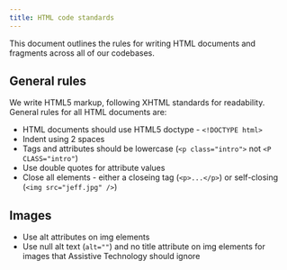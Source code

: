 ```yaml
---
title: HTML code standards
---
```


This document outlines the rules for writing HTML documents and fragments across all of our codebases.

## General rules

We write HTML5 markup, following XHTML standards for readability.
General rules for all HTML documents are:

 - HTML documents should use HTML5 doctype - `<!DOCTYPE html>`
 - Indent using 2 spaces
 - Tags and attributes should be lowercase (`<p class="intro">` not `<P CLASS="intro"`)
 - Use double quotes for attribute values
 - Close all elements - either a closeing tag (`<p>...</p>`) or self-closing (`<img src="jeff.jpg" />`)

## Images

  - Use alt attributes on img elements
  - Use null alt text (`alt=""`) and no title attribute on img elements for images that Assistive Technology should ignore
